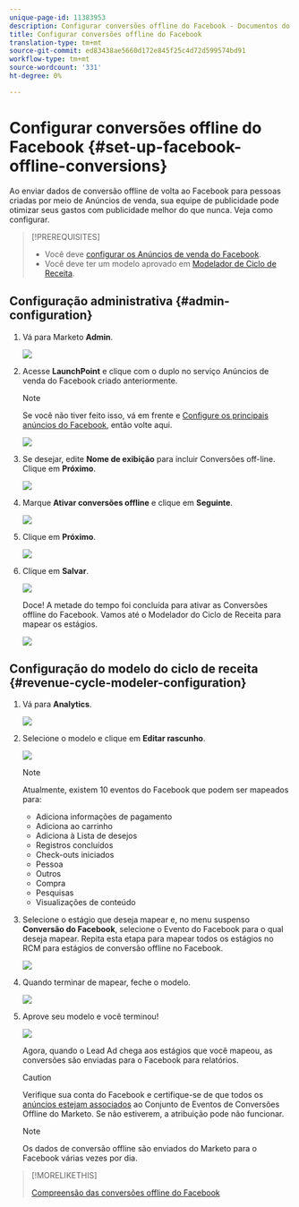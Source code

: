 ```yaml
---
unique-page-id: 11383953
description: Configurar conversões offline do Facebook - Documentos do Marketing - Documentação do produto
title: Configurar conversões offline do Facebook
translation-type: tm+mt
source-git-commit: ed83438ae5660d172e845f25c4d72d599574bd91
workflow-type: tm+mt
source-wordcount: '331'
ht-degree: 0%

---
```



# Configurar conversões offline do Facebook {#set-up-facebook-offline-conversions}

Ao enviar dados de conversão offline de volta ao Facebook para pessoas criadas por meio de Anúncios de venda, sua equipe de publicidade pode otimizar seus gastos com publicidade melhor do que nunca. Veja como configurar.

>[!PREREQUISITES]
>
>* Você deve [configurar os Anúncios de venda do Facebook](/help/marketo/product-docs/demand-generation/facebook/set-up-facebook-lead-ads.md).
>* Você deve ter um modelo aprovado em [Modelador de Ciclo de Receita](/help/marketo/product-docs/reporting/revenue-cycle-analytics/revenue-cycle-models/understanding-revenue-models.md).


## Configuração administrativa {#admin-configuration}

1. Vá para Marketo **Admin**.

   ![](assets/image2016-11-29-13-3a8-3a45.png)

1. Acesse **LaunchPoint** e clique com o duplo no serviço Anúncios de venda do Facebook criado anteriormente.

   >[!NOTE]
   >
   >Se você não tiver feito isso, vá em frente e [Configure os principais anúncios do Facebook](/help/marketo/product-docs/demand-generation/facebook/set-up-facebook-lead-ads.md), então volte aqui.

   ![](assets/image2016-11-29-13-3a10-3a43.png)

1. Se desejar, edite **Nome de exibição** para incluir Conversões off-line. Clique em **Próximo**.

   ![](assets/image2016-11-29-13-3a12-3a19.png)

1. Marque **Ativar conversões offline** e clique em **Seguinte**.

   ![](assets/image2016-11-29-13-3a13-3a32.png)

1. Clique em **Próximo**.

   ![](assets/image2016-11-29-13-3a14-3a17.png)

1. Clique em **Salvar**.

   ![](assets/image2016-11-29-13-3a14-3a52.png)

   Doce! A metade do tempo foi concluída para ativar as Conversões offline do Facebook. Vamos até o Modelador do Ciclo de Receita para mapear os estágios.

   ![](assets/image2016-11-29-13-3a16-3a55.png)

## Configuração do modelo do ciclo de receita {#revenue-cycle-modeler-configuration}

1. Vá para **Analytics**.

   ![](assets/image2016-11-29-13-3a29-3a23.png)

1. Selecione o modelo e clique em **Editar rascunho**.

   ![](assets/image2016-11-29-13-3a31-3a6.png)

   >[!NOTE]
   >
   >Atualmente, existem 10 eventos do Facebook que podem ser mapeados para:
   >
   >* Adiciona informações de pagamento
   >* Adiciona ao carrinho
   >* Adiciona à Lista de desejos
   >* Registros concluídos
   >* Check-outs iniciados
   >* Pessoa
   >* Outros
   >* Compra
   >* Pesquisas
   >* Visualizações de conteúdo


1. Selecione o estágio que deseja mapear e, no menu suspenso **Conversão do Facebook**, selecione o Evento do Facebook para o qual deseja mapear. Repita esta etapa para mapear todos os estágios no RCM para estágios de conversão offline no Facebook.

   ![](assets/1-1.png)

1. Quando terminar de mapear, feche o modelo.

   ![](assets/2.png)

1. Aprove seu modelo e você terminou!

   ![](assets/image2016-11-29-15-3a6-3a30.png)

   Agora, quando o Lead Ad chega aos estágios que você mapeou, as conversões são enviadas para o Facebook para relatórios.

   >[!CAUTION]
   >
   >Verifique sua conta do Facebook e certifique-se de que todos os [anúncios estejam associados](https://www.facebook.com/business/url/?href=%2Fbusiness%2Fhelp%2Fwww%2F1776828022605281&amp;cmsid&amp;creative=link&amp;creative_detail=advertiser-help-center&amp;create_type&amp;destination_cms_id&amp;orig_http_referrer) ao Conjunto de Eventos de Conversões Offline do Marketo. Se não estiverem, a atribuição pode não funcionar.

   >[!NOTE]
   >
   >Os dados de conversão offline são enviados do Marketo para o Facebook várias vezes por dia.

>[!MORELIKETHIS]
>
>[Compreensão das conversões offline do Facebook](/help/marketo/product-docs/demand-generation/facebook/understanding-facebook-offline-conversions.md)
